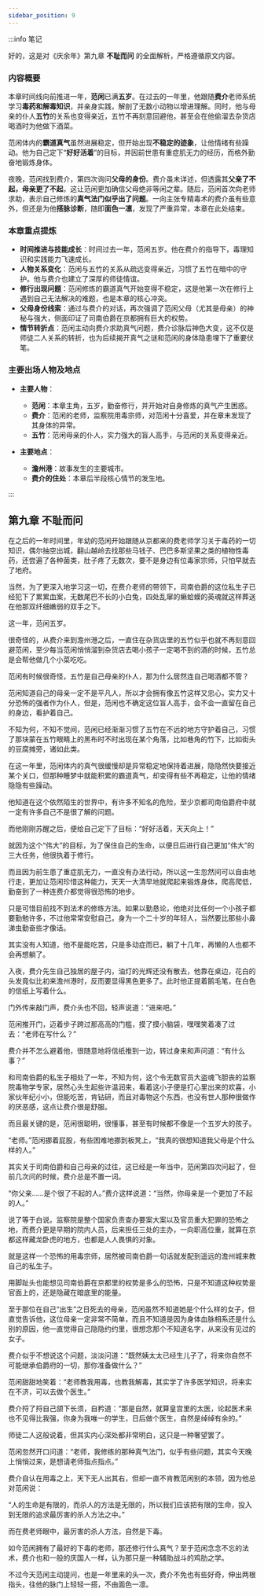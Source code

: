 ```yaml
---
sidebar_position: 9
---
```


:::info 笔记

好的，这是对《庆余年》第九章 **不耻而问** 的全面解析，严格遵循原文内容。

### 内容概要

本章时间线向前推进一年，**范闲**已满**五岁**。在过去的一年里，他跟随**费介**老师系统学习**毒药和解毒知识**，并亲身实践，解剖了无数小动物以增进理解。同时，他与母亲的仆人**五竹**的关系也变得亲近，五竹不再刻意回避他，甚至会在他偷溜去杂货店喝酒时为他做下酒菜。

范闲体内的**霸道真气**虽然进展稳定，但开始出现**不稳定的迹象**，让他情绪有些躁动。他为自己定下“**好好活着**”的目标，并因前世患有重症肌无力的经历，而格外勤奋地锻炼身体。

夜晚，范闲找到费介，第四次询问**父母的身份**。费介虽未详述，但透露其**父亲了不起，母亲更了不起**，这让范闲更加确信父母绝非等闲之辈。随后，范闲首次向老师求助，表示自己修炼的**真气法门似乎出了问题**。一向主张专精毒术的费介虽有些意外，但还是为他**搭脉诊断**，随即**面色一凛**，发现了严重异常，本章在此处结束。

### 本章重点提炼

*   **时间推进与技能成长**：时间过去一年，范闲五岁。他在费介的指导下，毒理知识和实践能力飞速成长。
*   **人物关系变化**：范闲与五竹的关系从疏远变得亲近，习惯了五竹在暗中的守护。他与费介也建立了深厚的师徒情谊。
*   **修行出现问题**：范闲修炼的霸道真气开始变得不稳定，这是他第一次在修行上遇到自己无法解决的难题，也是本章的核心冲突。
*   **父母身份线索**：通过与费介的对话，再次强调了范闲父母（尤其是母亲）的神秘与强大，侧面印证了司南伯爵在京都拥有巨大的权势。
*   **情节转折点**：范闲主动向费介求助真气问题，费介诊脉后神色大变，这不仅是师徒二人关系的转折，也为后续揭开真气之谜和范闲的身体隐患埋下了重要伏笔。

### 主要出场人物及地点

*   **主要人物**：
    *   **范闲**：本章主角，五岁，勤奋修行，并开始对自身修炼的真气产生困惑。
    *   **费介**：范闲的老师，监察院用毒宗师，对范闲十分喜爱，并在章末发现了其身体的异常。
    *   **五竹**：范闲母亲的仆人，实力强大的盲人高手，与范闲的关系变得亲近。

*   **主要地点**：
    *   **澹州港**：故事发生的主要城市。
    *   **费介的住处**：本章后半段核心情节的发生地。

:::

## 第九章 **不耻而问**

在之后的一年时间里，年幼的范闲开始跟随从京都来的费老师学习关于毒药的一切知识，偶尔抽空出城，翻山越岭去找那些马钱子、巴巴多斯坚果之类的植物性毒药，还尝遍了各种菌类，肚子疼了无数次，要不是身边有位毒家宗师，只怕早就去了地府。

当然，为了更深入地学习这一切，在费介老师的带领下，司南伯爵的这位私生子已经犯下了累累血案，无数尾巴不长的小白兔，四处乱窜的癞蛤蟆的英魂就这样葬送在他那双纤细嫩弱的双手之下。

这一年，范闲五岁。

很奇怪的，从费介来到澹州港之后，一直住在杂货店里的五竹似乎也就不再刻意回避范闲，至少每当范闲悄悄溜到杂货店去喝小孩子一定喝不到的酒的时候，五竹总是会帮他做几个小菜吃吃。

范闲有时候很奇怪，五竹是自己母亲的仆人，那为什么居然连自己喝酒都不管？

范闲知道自己的母亲一定不是平凡人，所以才会拥有像五竹这样又忠心，实力又十分恐怖的强者作为仆人，但是，范闲也不确定这位盲人高手，会不会一直留在自己的身边，看护着自己。

不知为何，不知不觉间，范闲已经渐渐习惯了五竹在不远的地方守护着自己，习惯了那块蒙在五竹眼睛上的黑布时不时出现在某个角落，比如巷角的竹下，比如街头的豆腐摊旁，诸如此类。

在这一年里，范闲体内的真气很缓慢却是异常稳定地保持着进展，隐隐然快要接近某个关口，但那种睡梦中就能积累的霸道真气，却变得有些不再稳定，让他的情绪隐隐有些躁动。

他知道在这个依然陌生的世界中，有许多不知名的危险，至少京都司南伯爵府中就一定有许多自己不是很了解的问题。

而他刚刚苏醒之后，便给自己定下了目标：“好好活着，天天向上！”

就因为这个“伟大”的目标，为了保住自己的生命，以便日后进行自己更加“伟大”的三大任务，他很执着于修行。

而且因为前生患了重症肌无力，一直没有办法行动，所以这一生忽然间可以自由地行走，更加让范闲珍惜这种能力，天天一大清早地就爬起来锻炼身体，爬高爬低，勤奋到了一种连费介都觉得很恐怖的地步。

只是可惜目前找不到法术的修练方法。如果以勤恳论，他绝对比任何一个小孩子都要勤勉许多，不过他常常安慰自己，身为一个二十岁的年轻人，当然要比那些小鼻涕虫勤奋些才像话。

其实没有人知道，他不是能吃苦，只是多动症而已，躺了十几年，再懒的人也都不会再想躺了。

入夜，费介先生自己独居的屋子内，油灯的光辉还没有散去，他靠在桌边，花白的头发竟似比初来澹州港时，反而要显得黑色更多了。此时他正提着鹅毛笔，在白色的信纸上写着什么。

门外传来敲门声，费介头也不回，轻声说道：“进来吧。”

范闲推开门，迈着步子跨过那高高的门槛，摸了摸小脑袋，嘿嘿笑着凑了过去：“老师在写什么？”

费介并不怎么避着他，很随意地将信纸推到一边，转过身来和声问道：“有什么事？”

和司南伯爵的私生子相处了一年，不知为何，这个令无数官员大盗魂飞胆丧的监察院毒物学专家，居然心头生起些许温润来，看着这小子便是打心里出来的欢喜，小家伙年纪小小，但能吃苦，肯钻研，而且对毒物这个东西，也没有世人那种很做作的厌恶感，这点让费介很是舒服。

而且最关键的是，范闲很聪明，很懂事，甚至有时候都不像是一个五岁大的孩子。

“老师。”范闲挪着屁股，有些困难地挪到板凳上，“我真的很想知道我父母是个什么样的人。”

其实关于司南伯爵和自己母亲的过往，这已经是一年当中，范闲第四次问起了，但前几次问的时候，费介总是不置一词。

“你父亲……是个很了不起的人。”费介这样说道：“当然，你母亲是一个更加了不起的人。”

说了等于白说。监察院是整个国家负责查办要案大案以及官员重大犯罪的恐怖之地，而费介更是早期的院内人员，后来担任三处的主办，一向职高位重，就算在京都这样藏龙卧虎的地方，也都是人人畏惧的对象。

就是这样一个恐怖的用毒宗师，居然被司南伯爵一句话就发配到遥远的澹州城来教自己的私生子。

用脚趾头也能想见司南伯爵在京都里的权势是多么的恐怖，只是不知道这种权势是官面上的，还是隐藏在暗底里的能量。

至于那位在自己“出生”之日死去的母亲，范闲虽然不知道她是个什么样的女子，但直觉告诉他，这位母亲一定非常不简单，而且不知道是因为身体血脉相系还是什么别的原因，他一直觉得自己隐隐约约里，很想念那个不知道名字，从来没有见过的女子。

费介似乎不想说这个问题，淡淡问道：“既然姨太太已经生儿子了，将来你自然不可能继承伯爵府的一切，那你准备做什么？”

范闲甜甜地笑着：“老师教我用毒，也教我解毒，其实学了许多医学知识，将来实在不济，可以去做个医生。”

费介捋了捋自己颌下长须，自矜道：“那是自然，就算皇宫里的太医，论起医术来也不见得比我强，你身为我唯一的学生，日后做个医生，自然是绰绰有余的。”

师徒二人这般说着，但其实内心深处都非常明白，这只是一种奢望罢了。

范闲忽然开口问道：“老师，我修练的那种真气法门，似乎有些问题，其实今天晚上悄悄过来，是想请老师指点指点。”

费介自认在用毒之上，天下无人出其右，但却一直不肯教范闲别的本领，因为他总对范闲说：

“人的生命是有限的，而杀人的方法是无限的，所以我们应该把有限的生命，投入到无限的追求最厉害的杀人方法之中。”

而在费老师眼中，最厉害的杀人方法，自然是下毒。

如今范闲拥有了最好的下毒的老师，那还修行什么真气？至于范闲念念不忘的法术，费介也和一般的庆国人一样，认为那只是一种辅助战斗的鸡肋之学。

不过今天范闲主动提问，也是一年里来的头一次，费介不免也有些好奇，伸出两根指头，往他的脉门上轻轻一搭，不由面色一凛。

